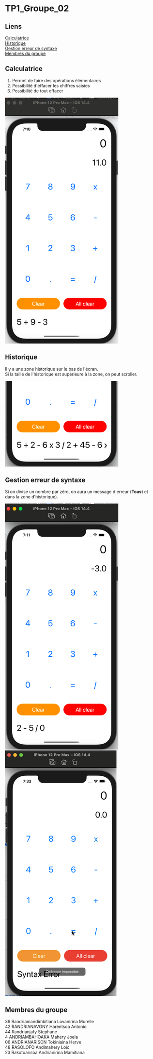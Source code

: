 # TP1_Groupe_02

## Liens
[Calculatrice](#calculatrice)  
[Historique](#historique)  
[Gestion erreur de syntaxe](#gestion-erreur-de-syntaxe)  
[Membres du groupe](#membres-du-groupe) 


## Calculatrice
1. Permet de faire des opérations élémentaires
2. Possibilité d'effacer les chiffres saisies
3. Possibilité de tout effacer


![Opération élémentaire](https://github.com/mamy1310/TP1_Groupe_02/blob/main/operation.png)



## Historique
Il y a une zone historique sur le bas de l'écran.  
Si la taille de l'historique est supérieure à la zone, on peut scroller.


![Zone scrollable](https://github.com/mamy1310/TP1_Groupe_02/blob/main/scrollable_zone.png)




## Gestion erreur de syntaxe
Si on divise un nombre par zéro, on aura un message d'erreur (**Toast** et dans la zone d'historique).


![Syntax error](https://github.com/mamy1310/TP1_Groupe_02/blob/main/se1.png)
![Syntax error](https://github.com/mamy1310/TP1_Groupe_02/blob/main/se2.png)


## Membres du groupe
39 Randriamandimbitiana Lovanirina Murelle  
42 RANDRIANAVONY Harentsoa Antonio  
44 Randrianjafy Stephane  
4  ANDRIAMBAHOAKA Mahery Joela  
06 ANDRIANARISON Tokiniaina Herve  
48 RASOLOFO Andimahery Loïc  
23 Rakotoarisoa Andrianirina Mamitiana  
